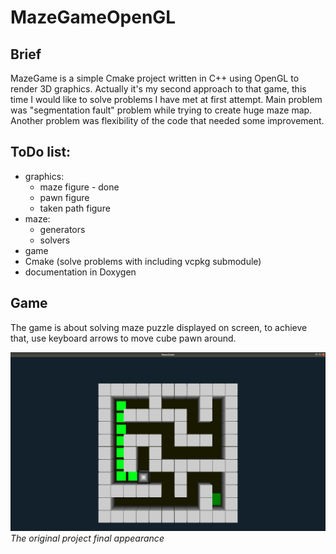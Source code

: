 # MazeGameOpenGL

## Brief
MazeGame is a simple Cmake project written in C++ using OpenGL to render 3D graphics. Actually it's my second approach to that game, this time I would like to solve problems I have met at first attempt. Main problem was "segmentation fault" problem while trying to create huge maze map. Another problem was flexibility of the code that needed some improvement.

## ToDo list:
- graphics:
  - maze figure - done
  - pawn figure
  - taken path figure
- maze:
  - generators
  - solvers
- game
- Cmake (solve problems with including vcpkg submodule)
- documentation in Doxygen


## Game
The game is about solving maze puzzle displayed on screen, to achieve that, use keyboard arrows to move cube pawn around.


![alt text](https://github.com/pdabrow5/MazeGameOpenGL/blob/master/Screenshot%20from%202023-03-09%2001-45-17.png)
*The original project final appearance*
